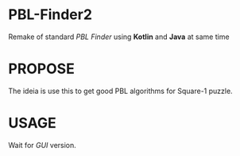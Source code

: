 # PBL-Finder2
Remake of standard _PBL Finder_ using **Kotlin** and **Java** at same time

# PROPOSE
The ideia is use this to get good PBL algorithms for Square-1 puzzle.

# USAGE
Wait for _GUI_ version.